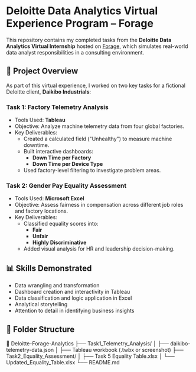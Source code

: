 # Deloitte Data Analytics Virtual Experience Program – Forage

This repository contains my completed tasks from the **Deloitte Data Analytics Virtual Internship** hosted on [Forage](https://www.theforage.com/), which simulates real-world data analyst responsibilities in a consulting environment.

## 📁 Project Overview

As part of this virtual experience, I worked on two key tasks for a fictional Deloitte client, **Daikibo Industrials**:

### Task 1: Factory Telemetry Analysis
- Tools Used: **Tableau**
- Objective: Analyze machine telemetry data from four global factories.
- Key Deliverables:
  - Created a calculated field ("Unhealthy") to measure machine downtime.
  - Built interactive dashboards:
    - **Down Time per Factory**
    - **Down Time per Device Type**
  - Used factory-level filtering to investigate problem areas.

### Task 2: Gender Pay Equality Assessment
- Tools Used: **Microsoft Excel**
- Objective: Assess fairness in compensation across different job roles and factory locations.
- Key Deliverables:
  - Classified equality scores into:
    - **Fair**
    - **Unfair**
    - **Highly Discriminative**
  - Added visual analysis for HR and leadership decision-making.

## 📊 Skills Demonstrated
- Data wrangling and transformation
- Dashboard creation and interactivity in Tableau
- Data classification and logic application in Excel
- Analytical storytelling
- Attention to detail in identifying business insights

## 📂 Folder Structure
📁 Deloitte-Forage-Analytics
├── Task1_Telemetry_Analysis/
│ ├── daikibo-telemetry-data.json
│ ├── Tableau workbook (.twbx or screenshot)
├── Task2_Equality_Assessment/
│ ├── Task 5 Equality Table.xlsx
│ └── Updated_Equality_Table.xlsx
└── README.md
